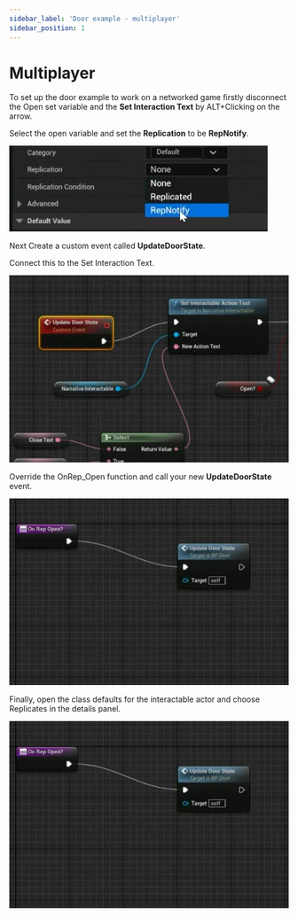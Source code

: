 ```yaml
---
sidebar_label: 'Door example - multiplayer'
sidebar_position: 1
---
```


# Multiplayer

To set up the door example to work on a networked game firstly disconnect the Open set variable and the **Set Interaction Text** by ALT+Clicking on the arrow.

Select the open variable and set the **Replication** to be **RepNotify**.

![door-interaction-multiplayer-repnotify.jpg](/img/interaction/door-interaction-multiplayer-repnotify.jpg)

Next Create a custom event called **UpdateDoorState**.

Connect this to the Set Interaction Text.

![door-interaction-multiplayer-update-door-state.jpg](/img/interaction/door-interaction-multiplayer-update-door-state.jpg)

Override the OnRep_Open function and call your new **UpdateDoorState** event.

![door-interaction-multiplayer-onrepopen.jpg](/img/interaction/door-interaction-multiplayer-onrepopen.jpg)

Finally, open the class defaults for the interactable actor and choose Replicates in the details panel.

![door-interaction-multiplayer-replicates.jpg](/img/interaction/door-interaction-multiplayer-replicates.jpg)